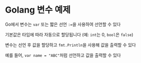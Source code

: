 # Golang 변수 예제

Go에서 변수는 `var` 또는 짧은 선언 `:=`을 사용하여 선언할 수 있다   

기본값은 타입에 따라 자동으로 할당됩니다 (예: `int`는 0, `bool`은 `false`)  

변수는 선언 후 값을 할당하고 `fmt.Println`을 사용해 값을 출력할 수 있다  

예를 들어, `var name = "ABC"`처럼 선언하고 값을 출력할 수 있다  